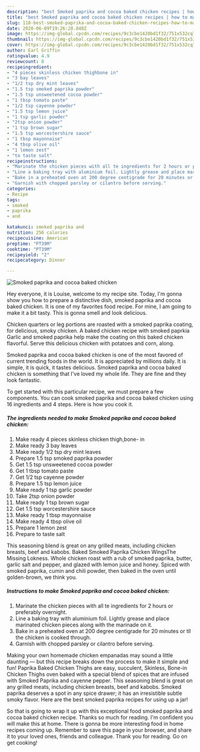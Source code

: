 ```yaml
---
description: "best Smoked paprika and cocoa baked chicken recipes | how to make the best Smoked paprika and cocoa baked chicken"
title: "best Smoked paprika and cocoa baked chicken recipes | how to make the best Smoked paprika and cocoa baked chicken"
slug: 118-best-smoked-paprika-and-cocoa-baked-chicken-recipes-how-to-make-the-best-smoked-paprika-and-cocoa-baked-chicken
date: 2020-06-09T19:26:28.848Z
image: https://img-global.cpcdn.com/recipes/9c3cbe1420bd1f32/751x532cq70/smoked-paprika-and-cocoa-baked-chicken-recipe-main-photo.jpg
thumbnail: https://img-global.cpcdn.com/recipes/9c3cbe1420bd1f32/751x532cq70/smoked-paprika-and-cocoa-baked-chicken-recipe-main-photo.jpg
cover: https://img-global.cpcdn.com/recipes/9c3cbe1420bd1f32/751x532cq70/smoked-paprika-and-cocoa-baked-chicken-recipe-main-photo.jpg
author: Earl Griffin
ratingvalue: 4.9
reviewcount: 8
recipeingredient:
- "4 pieces skinless chicken thighbone in"
- "3 bay leaves"
- "1/2 tsp dry mint leaves"
- "1.5 tsp smoked paprika powder"
- "1.5 tsp unsweetened cocoa powder"
- "1 tbsp tomato paste"
- "1/2 tsp cayenne powder"
- "1.5 tsp lemon juice"
- "1 tsp garlic powder"
- "2tsp onion powder"
- "1 tsp brown sugar"
- "1.5 tsp worcestershire sauce"
- "1 tbsp mayonnaise"
- "4 tbsp olive oil"
- "1 lemon zest"
- "to taste salt"
recipeinstructions:
- "Marinate the chicken pieces with all te ingredients for 2 hours or preferably overnight."
- "Line a baking tray with aluminium foil. Lightly grease and place marinated chicken pieces along with the marinade on it."
- "Bake in a preheated oven at 200 degree centigrade for 20 minutes or tll the chicken is cooked through."
- "Garnish with chopped parsley or cilantro before serving."
categories:
- Recipe
tags:
- smoked
- paprika
- and

katakunci: smoked paprika and 
nutrition: 256 calories
recipecuisine: American
preptime: "PT39M"
cooktime: "PT39M"
recipeyield: "2"
recipecategory: Dinner

---
```



![Smoked paprika and cocoa baked chicken](https://img-global.cpcdn.com/recipes/9c3cbe1420bd1f32/751x532cq70/smoked-paprika-and-cocoa-baked-chicken-recipe-main-photo.jpg)

Hey everyone, it is Louise, welcome to my recipe site. Today, I'm gonna show you how to prepare a distinctive dish, smoked paprika and cocoa baked chicken. It is one of my favorites food recipe. For mine, I am going to make it a bit tasty. This is gonna smell and look delicious.

Chicken quarters or leg portions are roasted with a smoked paprika coating, for delicious, smoky chicken. A baked chicken recipe with smoked paprkia Garlic and smoked paprika help make the coating on this baked chicken flavorful. Serve this delicious chicken with potatoes and corn, along.

Smoked paprika and cocoa baked chicken is one of the most favored of current trending foods in the world. It is appreciated by millions daily. It is simple, it is quick, it tastes delicious. Smoked paprika and cocoa baked chicken is something that I've loved my whole life. They are fine and they look fantastic.


To get started with this particular recipe, we must prepare a few components. You can cook smoked paprika and cocoa baked chicken using 16 ingredients and 4 steps. Here is how you cook it.

<!--inarticleads1-->

##### The ingredients needed to make Smoked paprika and cocoa baked chicken:

1. Make ready 4 pieces skinless chicken thigh,bone- in
1. Make ready 3 bay leaves
1. Make ready 1/2 tsp dry mint leaves
1. Prepare 1.5 tsp smoked paprika powder
1. Get 1.5 tsp unsweetened cocoa powder
1. Get 1 tbsp tomato paste
1. Get 1/2 tsp cayenne powder
1. Prepare 1.5 tsp lemon juice
1. Make ready 1 tsp garlic powder
1. Take 2tsp onion powder
1. Make ready 1 tsp brown sugar
1. Get 1.5 tsp worcestershire sauce
1. Make ready 1 tbsp mayonnaise
1. Make ready 4 tbsp olive oil
1. Prepare 1 lemon zest
1. Prepare to taste salt


This seasoning blend is great on any grilled meats, including chicken breasts, beef and kabobs. Baked Smoked Paprika Chicken WingsThe Missing Lokness. Whole chicken roast with a rub of smoked paprika, butter, garlic salt and pepper, and glazed with lemon juice and honey. Spiced with smoked paprika, cumin and chili powder, then baked in the oven until golden-brown, we think you. 

<!--inarticleads2-->

##### Instructions to make Smoked paprika and cocoa baked chicken:

1. Marinate the chicken pieces with all te ingredients for 2 hours or preferably overnight.
1. Line a baking tray with aluminium foil. Lightly grease and place marinated chicken pieces along with the marinade on it.
1. Bake in a preheated oven at 200 degree centigrade for 20 minutes or tll the chicken is cooked through.
1. Garnish with chopped parsley or cilantro before serving.


Making your own homemade chicken empanadas may sound a little daunting — but this recipe breaks down the process to make it simple and fun! Paprika Baked Chicken Thighs are easy, succulent, Skinless, Bone-in Chicken Thighs oven baked with a special blend of spices that are infused with Smoked Paprika and cayenne pepper. This seasoning blend is great on any grilled meats, including chicken breasts, beef and kabobs. Smoked paprika deserves a spot in any spice drawer; it has an irresistible subtle smoky flavor. Here are the best smoked paprika recipes for using up a jar! 

So that is going to wrap it up with this exceptional food smoked paprika and cocoa baked chicken recipe. Thanks so much for reading. I'm confident you will make this at home. There is gonna be more interesting food in home recipes coming up. Remember to save this page in your browser, and share it to your loved ones, friends and colleague. Thank you for reading. Go on get cooking!
